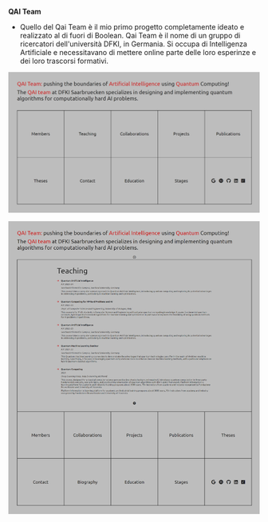 **QAI Team**

- Quello del Qai Team è il mio primo progetto completamente ideato e realizzato al di fuori di Boolean. Qai Team è il nome di un gruppo di ricercatori dell'università DFKI, in Germania. Si occupa di Intelligenza Artificiale e necessitavano di mettere online parte delle loro esperinze e dei loro trascorsi formativi.

![Immagine repo](https://github.com/SalvoBevilacqua/qai-team/blob/main/repo_img/img1.png)

![Immagine repo](https://github.com/SalvoBevilacqua/qai-team/blob/main/repo_img/img2.png)